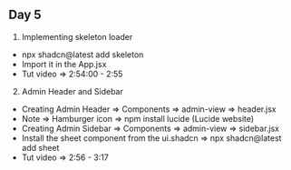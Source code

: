 ## Day 5
1. Implementing skeleton loader
- npx shadcn@latest add skeleton
- Import it in the App.jsx
- Tut video => 2:54:00 - 2:55

2. Admin Header and Sidebar
- Creating Admin Header => Components => admin-view => header.jsx 
- Note => Hamburger icon => npm install lucide (Lucide website)
- Creating Admin Sidebar => Components => admin-view => sidebar.jsx
- Install the sheet component from the ui.shadcn => npx shadcn@latest add sheet
- Tut video => 2:56 - 3:17